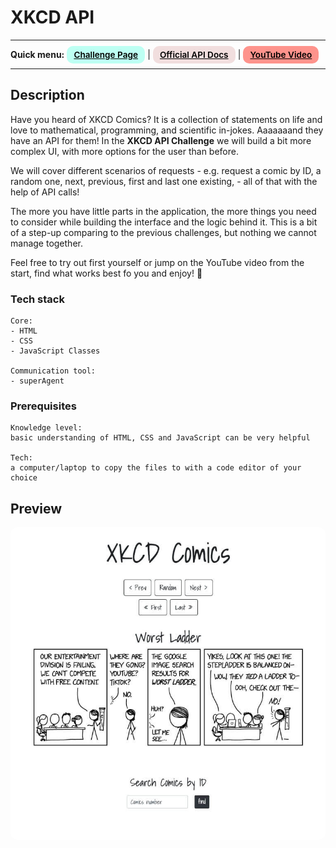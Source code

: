 # XKCD API

---

<div>
<b>Quick menu:</b>
<a href="https://theultimateapichallenge.com/xkcd-api" target="_blank" rel="noopener noreferrer"
    style="padding:0.35rem 0.7rem;
    color: black;
    background: #BDFFF3;
    border-radius:10px;
    font-size:0.85rem;
    font-weight:600;">Challenge Page</a> |
<a href="https://xkcd.com/json.html" target="_blank" rel="noopener noreferrer"
    style="padding:0.35rem 0.7rem;
    color: black;
    background: #F1DEDE;
    border-radius:10px;
    font-size:0.85rem;
    font-weight:600;">Official API Docs</a> |
<a href="https://youtu.be/xrVvCl4DKi0" target="_blank" rel="noopener noreferrer"
    style="padding:0.35rem 0.7rem;
    color: black;
    background: #FE938C;
    border-radius:10px;
    font-size:0.85rem;
    font-weight:600;">YouTube Video</a> 
</div>

---

## Description

<p>Have you heard of XKCD Comics? It is a collection of statements on life and love to mathematical, programming, and scientific in-jokes. Aaaaaaand they have an API for them! In the <b>XKCD API Challenge</b> we will build a bit more complex UI, with more options for the user than before.</p>

<p>We will cover different scenarios of requests - e.g. request a comic by ID, a random one, next, previous, first and last one existing, - all of that with the help of API calls!</p>

<p>The more you have little parts in the application, the more things you need to consider while building the interface and the logic behind it. This is a bit of a step-up comparing to the previous challenges, but nothing we cannot manage together.</p>

<p>Feel free to try out first yourself or jump on the YouTube video from the start, find what works best fo you and enjoy! 🐣
</p>

### Tech stack

```
Core:
- HTML
- CSS
- JavaScript Classes

Communication tool:
- superAgent
```

### Prerequisites

```
Knowledge level:
basic understanding of HTML, CSS and JavaScript can be very helpful

Tech:
a computer/laptop to copy the files to with a code editor of your choice
```

## Preview

<img src="/preview.jpeg" height="500" style="border-radius:10px;margin-bottom:1rem;" />
